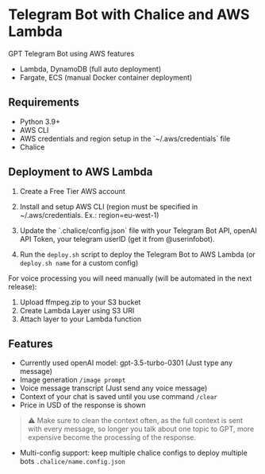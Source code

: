 # Telegram Bot with Chalice and AWS Lambda

GPT Telegram Bot using AWS features

- Lambda, DynamoDB (full auto deployment)
- Fargate, ECS (manual Docker container deployment)

## Requirements

- Python 3.9+
- AWS CLI
- AWS credentials and region setup in the \`~/.aws/credentials\` file
- Chalice

## Deployment to AWS Lambda

1. Create a Free Tier AWS account

2. Install and setup AWS CLI (region must be specified in ~/.aws/credentials. Ex.: region=eu-west-1)

3. Update the \`.chalice/config.json\` file with your Telegram Bot API, openAI API Token, your telegram userID (get it from @userinfobot).

4. Run the `deploy.sh` script to deploy the Telegram Bot to AWS Lambda (or `deploy.sh name` for a custom config)

For voice processing you will need manually (will be automated in the next release):

1. Upload ffmpeg.zip to your S3 bucket
2. Create Lambda Layer using S3 URI
3. Attach layer to your Lambda function

## Features

- Currently used openAI model: gpt-3.5-turbo-0301 (Just type any message)
- Image generation `/image prompt`
- Voice message transcript (Just send any voice message)
- Context of your chat is saved until you use command `/clear`
- Price in USD of the response is shown

> :warning: Make sure to clean the context often, as the full context is sent with every message, so longer you talk about one topic to GPT, more expensive become the processing of the response.

- Multi-config support: keep multiple chalice configs to deploy multiple bots `.chalice/name.config.json`
